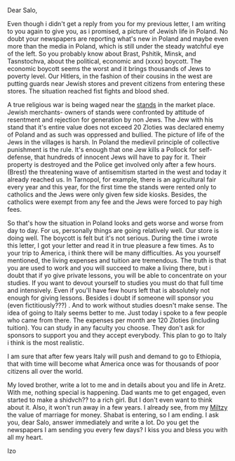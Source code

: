 Dear Salo,

Even though i didn't get a reply from you for my previous letter, I am writing to you again to give you, as i promised, a picture of Jewish life in Poland. No doubt your newspapers are reporting what's new in Poland and maybe even more than the media in Poland, which is still under the steady watchful eye of the left. So you probably know about Brast, Pshitik, Minsk, and Tasnstochva, about the political, economic and (xxxx) boycott. The economic boycott seems the worst and it brings thousands of Jews to poverty level. Our Hitlers, in the fashion of their cousins in the west are putting guards near Jewish stores and prevent citizens from entering these stores. The situation reached fist fights and blood shed.

A true religious war is being waged near the <a href="#" title="kiosks">stands</a> in the market place. Jewish merchants- owners of stands were confronted by attitude of resentment and rejection for generation by non Jews. The Jew with his stand that it's entire value does not exceed 20 Zloties was declared enemy of Poland and as such was oppressed and bullied. The picture of life of the Jews in the villages is harsh. In Poland the medievil principle of collective punishment is the rule. It's enough that one Jew kills a Pollock for self-defense, that hundreds of innocent Jews will have to pay for it. Their property is destroyed and the Police get involved only after a few hours. (Brest) the threatening wave of antisemitism started in the west and today it already reached us. In Tarnopol, for example, there is an agricultural fair every year and this year, for the first time the stands were rented only to catholics and the Jews were only given few side kiosks. Besides, the catholics were exempt from any fee and the Jews were forced to pay high fees.

So that's how the situation in Poland looks and gets worse and worse from day to day. For us, personally things are going relatively well. Our store is doing well. The boycott is felt but it's not serious. During the time i wrote this letter, I got your letter and read it in true pleasure a few times. As to your trip to America, i think there will be many difficulties. As you yourself mentioned, the living expenses and tuition are tremendous. The truth is that you are used to work and you will succeed to make a living there, but i doubt that if yo give private lessons, you will be able to concentrate on your studies. If you want to devout yourself to studies you must do that full time and intensively. Even if you'll have few hours left that is absolutely not enough for giving lessons. Besides i doubt if someone will sponsor you (even fictitiously???) . And to work without studies doesn't make sense. The idea of going to Italy seems better to me. Just today i spoke to a few people who came from there. The expenses per month are 120 Zloties (including tuition). You can study in any faculty you choose. They don't ask for sponsors to support you and they accept everybody. This plan to go to Italy i think is the most realistic.

I am sure that after few years Italy will push and demand to go to Ethiopia, that with time will become what America once was for thousands of poor citizens all over the world.

My loved brother, write a lot to me and in details about you and life in Aretz. With me, nothing special is happening. Dad wants me to get engaged, even started to make a shidvch?? to a rich girl. But I don't even want to think about it. Also, it won't run away in a few years. I already see, from my <a href="#" title="Saba's other brother">Miltzy</a> the value of marriage for money. Shabat is entering, so I am ending. I ask you, dear Salo, answer immediately and write a lot. Do you get the newspapers I am sending you every few days? I kiss you and bless you with all my heart.


Izo
